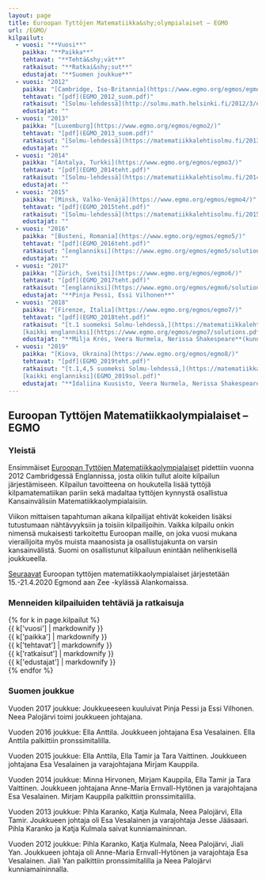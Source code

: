 ```yaml
---
layout: page
title: Euroopan Tyttöjen Matematiikka&shy;olympialaiset – EGMO
url: /EGMO/
kilpailut:
  - vuosi: "**Vuosi**"
    paikka: "**Paikka**"
    tehtavat: "**Tehtä&shy;vät**"
    ratkaisut: "**Ratkai&shy;sut**"
    edustajat: "**Suomen joukkue**"
  - vuosi: "2012"
    paikka: "[Cambridge, Iso-Britannia](https://www.egmo.org/egmos/egmo1/)"
    tehtavat: "[pdf](EGMO_2012_suom.pdf)"
    ratkaisut: "[Solmu-lehdessä](http://solmu.math.helsinki.fi/2012/3/egmo.pdf)"
    edustajat: ""
  - vuosi: "2013"
    paikka: "[Luxemburg](https://www.egmo.org/egmos/egmo2/)"
    tehtavat: "[pdf](EGMO_2013_suom.pdf)"
    ratkaisut: "[Solmu-lehdessä](https://matematiikkalehtisolmu.fi/2013/3/egmo2013.pdf)"
    edustajat: ""
  - vuosi: "2014"
    paikka: "[Antalya, Turkki](https://www.egmo.org/egmos/egmo3/)"
    tehtavat: "[pdf](EGMO_2014teht.pdf)"
    ratkaisut: "[Solmu-lehdessä](https://matematiikkalehtisolmu.fi/2014/3/egmo14.pdf)"
    edustajat: ""
  - vuosi: "2015"
    paikka: "[Minsk, Valko-Venäjä](https://www.egmo.org/egmos/egmo4/)"
    tehtavat: "[pdf](EGMO_2015teht.pdf)"
    ratkaisut: "[Solmu-lehdessä](https://matematiikkalehtisolmu.fi/2015/3/egmo2015.pdf)"
    edustajat: ""
  - vuosi: "2016"
    paikka: "[Busteni, Romania](https://www.egmo.org/egmos/egmo5/)"
    tehtavat: "[pdf](EGMO_2016teht.pdf)"
    ratkaisut: "[englanniksi](https://www.egmo.org/egmos/egmo5/solutions.pdf)"
    edustajat: ""
  - vuosi: "2017"
    paikka: "[Zürich, Sveitsi](https://www.egmo.org/egmos/egmo6/)"
    tehtavat: "[pdf](EGMO_2017teht.pdf)"
    ratkaisut: "[englanniksi](https://www.egmo.org/egmos/egmo6/solutions.pdf)"
    edustajat: "**Pinja Pessi, Essi Vilhonen**"
  - vuosi: "2018"
    paikka: "[Firenze, Italia](https://www.egmo.org/egmos/egmo7/)"
    tehtavat: "[pdf](EGMO_2018teht.pdf)"
    ratkaisut: "[t.1 suomeksi Solmu-lehdessä,](https://matematiikkalehtisolmu.fi/2018/2/egmo2018_matkakertomus.pdf)
    [kaikki englanniksi](https://www.egmo.org/egmos/egmo7/solutions.pdf)"
    edustajat: "**Milja Krés, Veera Nurmela, Nerissa Shakespeare**(kunniamaininta), **Essi Vilhonen**(kunniamaininta)"
  - vuosi: "2019"
    paikka: "[Kiova, Ukraina](https://www.egmo.org/egmos/egmo8/)"
    tehtavat: "[pdf](EGMO_2019teht.pdf)"
    ratkaisut: "[t.1,4,5 suomeksi Solmu-lehdessä,](https://matematiikkalehtisolmu.fi/2019/2/egmo2019.pdf)
    [kaikki englanniksi](EGMO_2019sol.pdf)"
    edustajat: "**Idaliina Kuusisto, Veera Nurmela, Nerissa Shakespeare, Hilma Tillqvist**"
---
```

## Euroopan Tyttöjen Matematiikka&shy;olympialaiset – EGMO

### Yleistä

Ensimmäiset [Euroopan Tyttöjen Matematiikka&shy;olympialaiset](https://www.egmo.org/)
pidettiin vuonna 2012 Cambridgessä Englannissa, josta olikin tullut aloite kilpailun järjestämiseen. 
Kilpailun tavoitteena on houkutella lisää tyttöjä kilpamatematiikan pariin sekä madaltaa tyttöjen kynnystä
osallistua Kansainvälisiin Matematiikka&shy;olympialaisiin. 

Viikon mittaisen tapahtuman aikana kilpailijat ehtivät kokeiden lisäksi tutustumaan nähtävyyksiin
ja toisiin kilpailijoihin. Vaikka kilpailu onkin nimensä mukaisesti tarkoitettu Euroopan maille,
on joka vuosi mukana vierailijoita myös muista maanosista ja osallistujakunta on varsin kansainvälistä.
Suomi on osallistunut kilpailuun enintään nelihenkisellä joukkueella.

[Seuraavat](https://egmo2020.nl/) Euroopan tyttöjen matematiikkaolympialaiset järjestetään 15.-21.4.2020 Egmond aan Zee -kylässä Alankomaissa.

### Menneiden kilpailuiden tehtäviä ja ratkaisuja

<div class="list-group">
{% for k in page.kilpailut %}
<div class="row list-group-item">
<div class="col-xs-2 col-sm-1">{{ k['vuosi'] | markdownify }}</div>
<div class="col-xs-4 col-sm-2">{{ k['paikka'] | markdownify }}</div>
<div class="col-xs-2">{{ k['tehtavat'] | markdownify }}</div>
<div class="col-xs-4 col-sm-3">{{ k['ratkaisut'] | markdownify }}</div>
<div class="col-xs-4 col-sm-4">{{ k['edustajat'] | markdownify }}</div>  
</div>
{% endfor %}
</div>

### Suomen joukkue


Vuoden 2017 joukkue: Joukkueeseen kuuluivat Pinja Pessi ja Essi Vilhonen. Neea Palojärvi toimi joukkueen johtajana.

Vuoden 2016 joukkue: Ella Anttila. Joukkueen johtajana Esa Vesalainen. Ella Anttila palkittiin pronssimitalilla.

Vuoden 2015 joukkue: Ella Anttila, Ella Tamir ja Tara Vaittinen. Joukkueen johtajana Esa Vesalainen ja varajohtajana Mirjam Kauppila.

Vuoden 2014 joukkue: Minna Hirvonen, Mirjam Kauppila, Ella Tamir ja
Tara Vaittinen. Joukkueen johtajana Anne-Maria Ernvall-Hytönen ja
varajohtajana Esa Vesalainen. Mirjam Kauppila palkittiin
pronssimitalilla.

Vuoden 2013 joukkue: Pihla Karanko, Katja Kulmala, Neea Palojärvi,
Ella Tamir. Joukkueen johtaja oli Esa Vesalainen ja varajohtaja Jesse
Jääsaari. Pihla Karanko ja Katja Kulmala saivat kunniamaininnan.

Vuoden 2012 joukkue: Pihla Karanko, Katja Kulmala, Neea Palojärvi,
Jiali Yan. Joukkueen johtaja oli Anne-Maria Ernvall-Hytönen ja
varajohtaja Esa Vesalainen. Jiali Yan palkittiin pronssimitalilla ja
Neea Palojärvi kunniamaininnalla.

